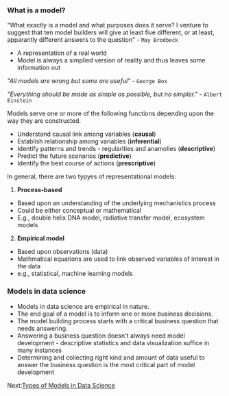 
### What is a model?

"What exactly is a model and what purposes does it serve? I venture to suggest that ten model builders will give at least five different, or at least, apparantly different answers to the question" - `May Brodbeck`
 
- A representation of a real world
- Model is always a simplied version of reality and thus leaves some information out 

_"All models are wrong but some are useful"_ - `George Box`

_"Everything should be made as simple as possible, but no simpler."_ - `Albert Einstein`

Models serve one or more of the following functions depending upon the way they are constructed.

- Understand causal link among variables  (**causal**)
- Establish relationship among variables (**inferential**)
- Identify patterns and trends - regularities and anamolies (**descriptive**)
- Predict the future scenarios (**predictive**)
- Identify the best course of actions (**prescriptive**)
 
In general, there are two typyes of representational models:

1. **Process-based**

- Based upon an understanding of the underlying mechanistics process 
- Could be either conceptual or mathematical
- E.g., double helix DNA model, radiative transfer model, ecosystem models


2. **Empirical model**

- Based upon observations (data)
- Mathmatical equations are used to link observed variables of interest in the data
- e.g., statistical, machine learning models

### Models in data science

- Models in data science are empirical in nature. 
- The end goal of a model is to inform one or more business decisions.
- The model building process starts with a critical business question that needs answering. 
- Answering a business question doesn't always need model development - descriptive statistics and data visualization suffice in many instances
- Determining and collecting right kind and amount of data useful to answer the business question is the most critical part of model development

Next:[Types of Models in Data Science](types-of-models.md)


